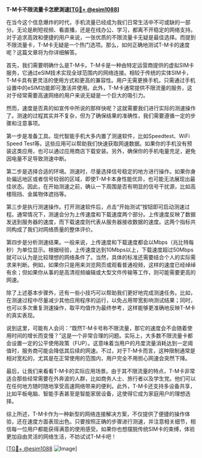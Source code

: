 **T-M卡不限流量卡怎麽測速[[TG💪+ @esim1088](https://t.me/s/esim1088)]**

在当今这个信息爆炸的时代，手机流量已经成为我们日常生活中不可或缺的一部分。无论是刷短视频、看直播，还是在线办公、学习，都离不开稳定的网络支持。对于追求高效和便捷的用户来说，一张优质的不限流量卡无疑是最佳选择。而提到不限流量卡，T-M卡无疑是一个热门选项。那么，如何正确地测试T-M卡的速度呢？这篇文章将为你详细解答。

首先，我们需要明确什么是T-M卡。T-M卡是一种由特定运营商提供的虚拟SIM卡服务，它通过eSIM技术实现全球范围内的网络连接。相较于传统的实体SIM卡，T-M卡具有更灵活的使用方式和更高的兼容性。用户无需更换手机，只需通过手机设置中的eSIM功能即可激活并使用。此外，T-M卡通常提供不限流量的服务，这对于经常需要高速网络的用户来说无疑是一个巨大的吸引力。

然而，速度是否真的如宣传中所说的那样快呢？这就需要我们进行实际的测速操作了。测速的过程其实并不复杂，但为了确保结果的准确性，我们需要遵循一定的步骤和注意事项。

第一步是准备工具。现代智能手机大多内置了测速软件，比如Speedtest、WiFi Speed Test等。这些应用可以帮助我们快速获取网速数据。如果你的手机没有预装这类应用，也可以通过应用商店下载安装。另外，确保你的手机电量充足，避免因电量不足导致测速中断。

第二步是选择合适的环境。测速时，尽量选择信号稳定的地方进行操作。如果你身处偏远地区或者信号较弱的区域，即使T-M卡本身性能优异，也可能无法展现出最佳状态。因此，在开始测速之前，确认一下周围是否有明显的信号干扰源，比如高楼阻挡、金属物体遮挡等。

第三步是执行测速操作。打开测速软件后，点击“开始测试”按钮即可启动测速过程。通常情况下，测速会分为上传速度和下载速度两个部分。上传速度反映了数据发送到服务器的速度，而下载速度则代表从服务器接收数据的速度。这两个指标共同构成了我们对网络质量的整体评价。

第四步是分析测速结果。一般来说，上传速度和下载速度都会以Mbps（兆比特每秒）为单位显示。根据经验，上传速度达到10Mbps以上，下载速度超过50Mbps就可以认为是比较理想的网络条件了。当然，具体的标准还需要结合个人的实际需求来判断。例如，如果你只是用来浏览网页或观看普通视频，这样的速度已经绰绰有余；但如果你从事的是高清视频编辑或大型文件传输等工作，则可能需要更高的网速。

除了上述基本步骤外，还有一些小技巧可以帮助我们更好地完成测速任务。比如，在测速过程中尽量减少其他应用程序的运行，以免占用带宽影响测试结果；同时，也可以多次重复测速操作，取平均值作为最终参考，这样能够更准确地反映T-M卡的真实表现。

说到这里，可能有人会问：“既然T-M卡号称不限流量，那它的速度会不会随着使用时间的增长而变慢？”这是一个非常合理的问题。实际上，大多数不限流量卡都会设置一定的公平使用政策（FUP）。这意味着当用户的月度流量消耗达到一定阈值时，服务商可能会降低其后续的网速。不过，对于T-M卡而言，这种限制通常是相对宽松的，尤其是在正常使用的范围内，用户完全不用担心网速会突然下降。

最后，让我们来看看T-M卡的实际应用场景。由于其不限流量的特点，T-M卡非常适合那些经常需要在外奔波的人群，比如商务人士、旅行者以及学生党。他们可以在任何地方随时随地享受高速网络带来的便利。此外，T-M卡还支持多设备共享，比如平板电脑、智能手表甚至是智能家居设备，这使得它成为家庭用户的理想选择。

综上所述，T-M卡作为一种新型的网络连接解决方案，不仅提供了便捷的操作体验，还在速度方面表现出色。只要按照正确的步骤进行测速，并注意相关细节，相信每一位用户都能获得满意的使用感受。如果你也想摆脱传统SIM卡的束缚，体验更加自由灵活的网络生活，不妨试试T-M卡吧！

[[TG💪+ @esim1088](https://t.me/s/esim1088) ![Image](https://i.postimg.cc/4NQfJmqS/Snipaste-2025-05-13-00-14-12.png)]
